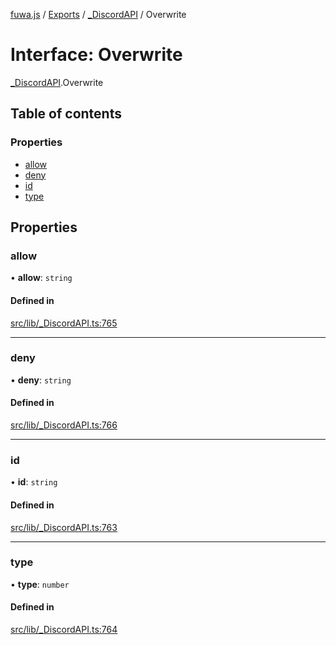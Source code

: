 [fuwa.js](../README.md) / [Exports](../modules.md) / [_DiscordAPI](../modules/_DiscordAPI.md) / Overwrite

# Interface: Overwrite

[_DiscordAPI](../modules/_DiscordAPI.md).Overwrite

## Table of contents

### Properties

- [allow](_DiscordAPI.Overwrite.md#allow)
- [deny](_DiscordAPI.Overwrite.md#deny)
- [id](_DiscordAPI.Overwrite.md#id)
- [type](_DiscordAPI.Overwrite.md#type)

## Properties

### allow

• **allow**: `string`

#### Defined in

[src/lib/_DiscordAPI.ts:765](https://github.com/Fuwajs/Fuwa.js/blob/5bd8aa0/src/lib/_DiscordAPI.ts#L765)

___

### deny

• **deny**: `string`

#### Defined in

[src/lib/_DiscordAPI.ts:766](https://github.com/Fuwajs/Fuwa.js/blob/5bd8aa0/src/lib/_DiscordAPI.ts#L766)

___

### id

• **id**: `string`

#### Defined in

[src/lib/_DiscordAPI.ts:763](https://github.com/Fuwajs/Fuwa.js/blob/5bd8aa0/src/lib/_DiscordAPI.ts#L763)

___

### type

• **type**: `number`

#### Defined in

[src/lib/_DiscordAPI.ts:764](https://github.com/Fuwajs/Fuwa.js/blob/5bd8aa0/src/lib/_DiscordAPI.ts#L764)
